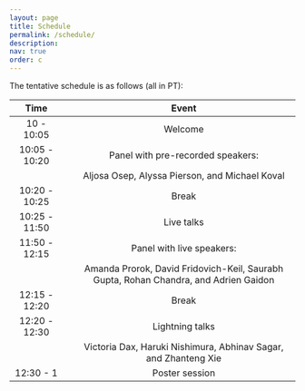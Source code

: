```yaml
---
layout: page
title: Schedule
permalink: /schedule/
description:
nav: true
order: c
---
```


The tentative schedule is as follows (all in PT):

| Time | |Event | 
|:------:|------|:----:|
| 10 - 10:05 | | Welcome |
| 10:05 - 10:20 | | Panel with pre-recorded speakers:   |
| | | Aljosa Osep, Alyssa Pierson, and Michael Koval  |
| 10:20 - 10:25 | |  Break |
| 10:25 - 11:50 | |  Live talks |
| 11:50 - 12:15 | |  Panel with live speakers: |
| | | Amanda Prorok, David Fridovich-Keil, Saurabh Gupta, Rohan Chandra, and Adrien Gaidon |
| 12:15 - 12:20 | |  Break |
| 12:20 - 12:30 | | Lightning talks |
| | | Victoria Dax, Haruki Nishimura, Abhinav Sagar, and Zhanteng Xie |
| 12:30 - 1 | | Poster session |
